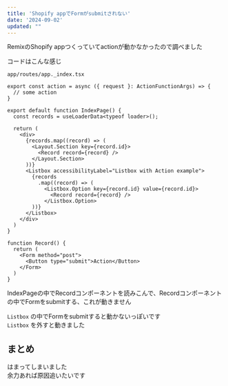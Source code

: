 ```yaml
---
title: 'Shopify appでFormがsubmitされない'
date: '2024-09-02'
updated: ""
---
```


RemixのShopify appつくっていてactionが動かなかったので調べました  

コードはこんな感じ

`app/routes/app._index.tsx`

```tsx
export const action = async ({ request }: ActionFunctionArgs) => {
  // some action
}

export default function IndexPage() {
  const records = useLoaderData<typeof loader>();

  return (
    <div>
      {records.map((record) => (
        <Layout.Section key={record.id}>
          <Record record={record} />
        </Layout.Section>
      ))}
      <Listbox accessibilityLabel="Listbox with Action example">
        {records
          .map((record) => (
            <Listbox.Option key={record.id} value={record.id}>
              <Record record={record} />
            </Listbox.Option>
        ))}
      </Listbox>
    </div>
  )
}

function Record() {
  return (
    <Form method="post">
      <Button type="submit">Action</Button>
    </Form>
  )
}
```

IndexPageの中でRecordコンポーネントを読みこんで、Recordコンポーネントの中でFormをsubmitする、これが動きません

`Listbox` の中でFormをsubmitすると動かないっぽいです  
`Listbox` を外すと動きました  

## まとめ

はまってしまいました  
余力あれば原因追いたいです
